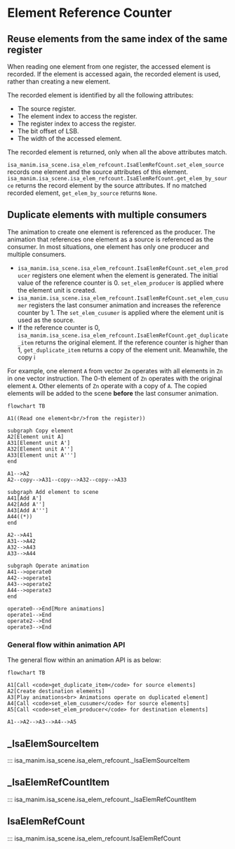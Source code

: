 # Element Reference Counter

## Reuse elements from the same index of the same register

When reading one element from one register, the accessed element is recorded. If the element is accessed again, the recorded element is used, rather than creating a new element.

The recorded element is identified by all the following attributes:

- The source register.
- The element index to access the register.
- The register index to access the register.
- The bit offset of LSB.
- The width of the accessed element.

The recorded element is returned, only when all the above attributes match.

`isa_manim.isa_scene.isa_elem_refcount.IsaElemRefCount.set_elem_source` records one element and the source attributes of this element. `isa_manim.isa_scene.isa_elem_refcount.IsaElemRefCount.get_elem_by_source` returns the record element by the source attributes. If no matched recorded element, `get_elem_by_source` returns `None`.

## Duplicate elements with multiple consumers

The animation to create one element is referenced as the producer. The animation that references one element as a source is referenced as the consumer. In most situations, one element has only one producer and multiple consumers. 

- `isa_manim.isa_scene.isa_elem_refcount.IsaElemRefCount.set_elem_producer` registers one element when the element is generated. The initial value of the reference counter is 0. `set_elem_producer` is applied where the element unit is created.
- `isa_manim.isa_scene.isa_elem_refcount.IsaElemRefCount.set_elem_cusumer` registers the last consumer animation and increases the reference counter by 1. The `set_elem_cusumer` is applied where the element unit is used as the source.
- If the reference counter is 0, `isa_manim.isa_scene.isa_elem_refcount.IsaElemRefCount.get_duplicate_item` returns the original element. If the reference counter is higher than 1, `get_duplicate_item` returns a copy of the element unit. Meanwhile, the copy i

For example, one element `A` from vector `Zm` operates with all elements in `Zn` in one vector instruction. The 0-th element of `Zn` operates with the original element `A`. Other elements of `Zn` operate with a copy of `A`. The copied elements will be added to the scene **before** the last consumer animation.

``` mermaid
flowchart TB

A1((Read one element<br/>from the register))

subgraph Copy element
A2[Element unit A]
A31[Element unit A']
A32[Element unit A'']
A33[Element unit A''']
end

A1-->A2
A2--copy-->A31--copy-->A32--copy-->A33

subgraph Add element to scene
A41[Add A']
A42[Add A'']
A43[Add A''']
A44((*))
end

A2-->A41
A31-->A42
A32-->A43
A33-->A44

subgraph Operate animation
A41-->operate0
A42-->operate1
A43-->operate2
A44-->operate3
end

operate0-->End[More animations]
operate1-->End
operate2-->End
operate3-->End
```

### General flow within animation API

The general flow within an animation API is as below:

``` mermaid
flowchart TB

A1[Call <code>get_duplicate_item</code> for source elements]
A2[Create destination elements]
A3[Play animations<br> Animations operate on duplicated element]
A4[Call <code>set_elem_cusumer</code> for source elements]
A5[Call <code>set_elem_producer</code> for destination elements]

A1-->A2-->A3-->A4-->A5
```

## _IsaElemSourceItem

::: isa_manim.isa_scene.isa_elem_refcount._IsaElemSourceItem

## _IsaElemRefCountItem

::: isa_manim.isa_scene.isa_elem_refcount._IsaElemRefCountItem

## IsaElemRefCount

::: isa_manim.isa_scene.isa_elem_refcount.IsaElemRefCount
